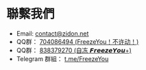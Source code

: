 # 聯繫我們

* Email: <contact@zidon.net>
* QQ群： [704086494 (FreezeYou！不许动！)](https://jq.qq.com/?_wv=1027&k=l356Aq75)
* QQ群： [838379270 (自冻 𝙁𝙧𝙚𝙚𝙯𝙚𝙔𝙤𝙪+)](https://jq.qq.com/?_wv=1027&k=5vmxG1F)
* Telegram 群組： [t.me/FreezeYou](https://t.me/FreezeYou)

